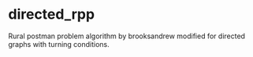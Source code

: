 # directed_rpp
Rural postman problem algorithm by brooksandrew modified for directed graphs with turning conditions.
